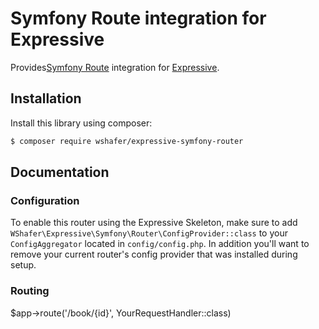 # Symfony Route integration for Expressive

Provides[Symfony Route](https://symfony.com/doc/current/routing.html) integration for
[Expressive](https://github.com/zendframework/zend-expressive).

## Installation

Install this library using composer:

```bash
$ composer require wshafer/expressive-symfony-router
```

## Documentation

### Configuration

To enable this router using the Expressive Skeleton, make sure to add
`WShafer\Expressive\Symfony\Router\ConfigProvider::class` to your `ConfigAggregator`
located in `config/config.php`.  In addition you'll want to remove
your current router's config provider that was installed during setup.


### Routing
$app->route('/book/{id}', YourRequestHandler::class)